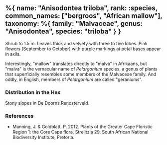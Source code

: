 %{
    name: "Anisodontea triloba",
    rank: :species,
    common_names: ["bergroos", "African mallow"],
    taxonomy: %{
        family: "Malvaceae",
        genus: "Anisodontea",
        species: "triloba"
    }
}
---

Shrub to 1.5 m. Leaves thick and velvety with three to five lobes. Pink flowers (September to October) with purple markings at petal bases
appear in axils.

<!-- read more -->

Interestingly, "mallow" translates directly to "malva" in Afrikaans, but "malva" is the vernacular name of *Pelargonium* species, a genus
of plants that superficially resembles some members of the Malvaceae family. And oddly, in English, members of *Pelargonium* are called
"geraniums".

### Distribution in the Hex

Stony slopes in De Doorns Renosterveld.

### References

* Manning, J. & Goldblatt, P. 2012. Plants of the Greater Cape Floristic Region 1: the Core Cape flora, Strelitzia 29. South African National Biodiversity Institute, Pretoria.